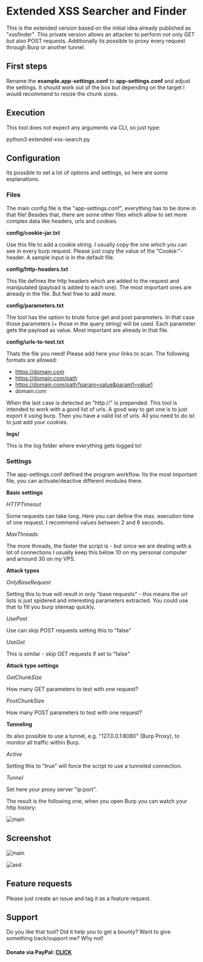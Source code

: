 # Extended XSS Searcher and Finder

This is the extended version based on the initial idea already published as "xssfinder". This private version allows an attacker
to perform not only GET but also POST requests. Additionally its possible to proxy every request through Burp or another tunnel.

## First steps

Rename the __example.app-settings.conf__ to __app-settings.conf__ and adjust the settings. It should work out of the box but
depending on the target I would recommend to resize the chunk sizes.

## Execution

This tool does not expect any arguments via CLI, so just type:

python3 extended-xss-search.py

## Configuration

Its possible to set a lot of options and settings, so here are some explanations.

### Files

The main config file is the "app-settings.conf", everything has to be done in that file! Besides that, there are some 
other files which allow to set more complex data like headers, urls and cookies.

__config/cookie-jar.txt__

Use this file to add a cookie string. I usually copy the one which you can see in every burp request. Please just 
copy the value of the "Cookie:"-header. A sample input is in the default file.

__config/http-headers.txt__

This file defines the http headers which are added to the request and manipulated (payload is added to each one). The 
most important ones are already in the file. But feel free to add more.

__config/parameters.txt__

The tool has the option to brute force get and post parameters. In that case those parameters (+ those in the query 
string) will be used. Each parameter gets the payload as value. Most important are already in that file.

__config/urls-to-test.txt__

Thats the file you need! Please add here your links to scan. The following formats are allowed:

- https://domain.com
- https://domain.com/path
- https://domain.com/path?param=value&param1=value1
- domain.com

When the last case is detected an "http://" is prepended. This tool is intended to work with a good list of urls. A 
good way to get one is to just export it using burp. Then you have a valid list of urls. All you need to do ist to 
just add your cookies.

__logs/__

This is the log folder where everything gets logged to!

### Settings

The app-settings.conf defined the program workflow. Its the most important file, you can activate/deactive different 
modules there.

__Basic settings__

_HTTPTimeout_

Some requests can take long. Here you can define the max. execution time of one request. I recommend values between 2 
and 6 seconds.

_MaxThreads_

The more threads, the faster the script is - but since we are dealing with a lot of connections I usually keep this 
below 10 on my personal computer and arround 30 on my VPS.

__Attack types__

_OnlyBaseRequest_

Setting this to true will result in only "base requests" - this means the url lists is just spidered and interesting
parameters extracted. You could use that to fill you burp sitemap quickly.

_UsePost_

Use can skip POST requests setting this to "false"

_UseGet_

This is similar - skip GET requests if set to "false"

__Attack type settings__

_GetChunkSize_

How many GET parameters to test with one request?

_PostChunkSize_

How many POST parameters to test with one request?

__Tunneling__

Its also possible to use a tunnel, e.g. "127.0.0.1:8080" (Burp Proxy), to monitor all traffic within Burp.

_Active_

Setting this to "true" will force the script to use a tunneled connection.

_Tunnel_

Set here your proxy server "ip:port".

The result is the following one, when you open Burp you can watch your http history:

![main](https://i.imgur.com/FKGOCHq.png)

## Screenshot

![main](https://i.imgur.com/DRGzb4m.png)

![asd](https://i.imgur.com/51sVjOt.png)

## Feature requests

Please just create an issue and tag it as a feature request.

## Support

Do you like that tool? Did it help you to get a bounty? Want to give something back/support me? Why not!<br />

#### Donate via PayPal: <a href="https://www.paypal.com/cgi-bin/webscr?cmd=_s-xclick&hosted_button_id=PPHDNEJWY5UXJ&source=url">CLICK</a>
